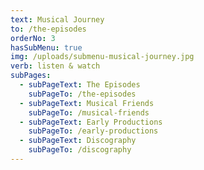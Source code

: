 ```yaml
---
text: Musical Journey
to: /the-episodes
orderNo: 3
hasSubMenu: true
img: /uploads/submenu-musical-journey.jpg
verb: listen & watch
subPages:
  - subPageText: The Episodes
    subPageTo: /the-episodes
  - subPageText: Musical Friends
    subPageTo: /musical-friends
  - subPageText: Early Productions
    subPageTo: /early-productions
  - subPageText: Discography
    subPageTo: /discography
---
```



